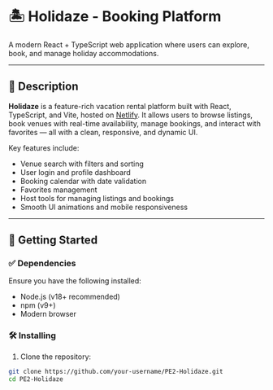 # 🏝️ Holidaze - Booking Platform

A modern React + TypeScript web application where users can explore, book, and manage holiday accommodations.

---

## 📖 Description

**Holidaze** is a feature-rich vacation rental platform built with React, TypeScript, and Vite, hosted on [Netlify](https://holidazer.netlify.app/). It allows users to browse listings, book venues with real-time availability, manage bookings, and interact with favorites — all with a clean, responsive, and dynamic UI.

Key features include:
- Venue search with filters and sorting
- User login and profile dashboard
- Booking calendar with date validation
- Favorites management
- Host tools for managing listings and bookings
- Smooth UI animations and mobile responsiveness

---

## 🚀 Getting Started

### ✅ Dependencies

Ensure you have the following installed:

- Node.js (v18+ recommended)
- npm (v9+)
- Modern browser

### 🛠 Installing

1. Clone the repository:

```bash
git clone https://github.com/your-username/PE2-Holidaze.git
cd PE2-Holidaze
